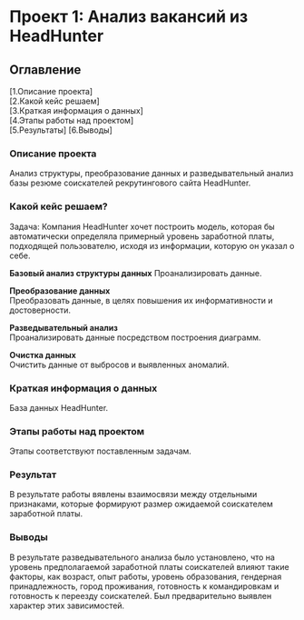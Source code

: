 # Проект 1: Анализ вакансий из HeadHunter

## Оглавление
[1.Описание проекта]  
[2.Какой кейс решаем]  
[3.Краткая информация о данных]  
[4.Этапы работы над проектом]  
[5.Результаты] 
[6.Выводы] 

### Описание проекта
Анализ структуры, преобразование данных и разведывательный анализ базы резюме соискателей рекрутингового сайта HeadHunter.

### Какой кейс решаем?
Задача: Компания HeadHunter хочет построить модель, которая бы автоматически определяла примерный уровень заработной платы, подходящей пользователю, исходя из информации, которую он указал о себе. 

**Базовый анализ структуры данных**
Проанализировать данные.

**Преобразование данных**  
Преобразовать данные, в целях повышения их информативности и достоверности.

**Разведывательный анализ**  
Проанализировать данные посредством построения диаграмм.

**Очистка данных**  
Очистить данные от выбросов и выявленных аномалий.

### Краткая информация о данных  
База данных HeadHunter.

### Этапы работы над проектом  
Этапы соответствуют поставленным задачам.

### Результат
В результате работы вявлены взаимосвязи между отдельными признаками, которые формируют размер ожидаемой соискателем заработной платы.

### Выводы
В результате разведывательного анализа было установлено, что на уровень предполагаемой заработной платы соискателей влияют такие факторы, как возраст, опыт работы, уровень образования, гендерная принадлежность, город проживания, готовность к командировкам и готовность к переезду соискателей. Был предварительно выявлен характер этих зависимостей. 


